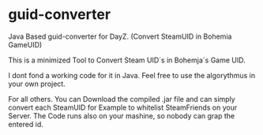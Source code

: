 # guid-converter
Java Based guid-converter for DayZ. (Convert SteamUID in Bohemia GameUID)

This is a minimized Tool to Convert Steam UID´s in Bohemja´s Game UID.

I dont fond a working code for it in Java. Feel free to use the algorythmus in your own project.

For all others. You can Download the compiled .jar file and can simply convert each SteamUID for Example to whitelist SteamFriends
on your Server. The Code runs also on your mashine, so nobody can grap the entered id.

